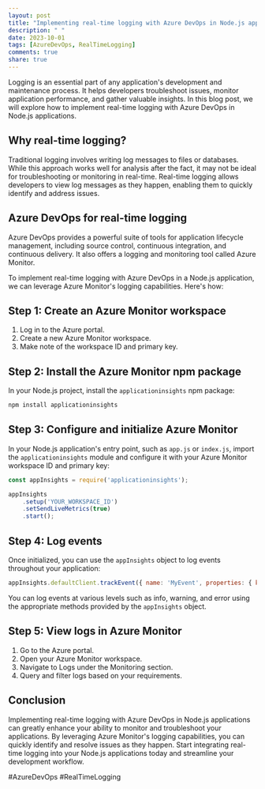 ```yaml
---
layout: post
title: "Implementing real-time logging with Azure DevOps in Node.js applications."
description: " "
date: 2023-10-01
tags: [AzureDevOps, RealTimeLogging]
comments: true
share: true
---
```


Logging is an essential part of any application's development and maintenance process. It helps developers troubleshoot issues, monitor application performance, and gather valuable insights. In this blog post, we will explore how to implement real-time logging with Azure DevOps in Node.js applications.

## Why real-time logging?

Traditional logging involves writing log messages to files or databases. While this approach works well for analysis after the fact, it may not be ideal for troubleshooting or monitoring in real-time. Real-time logging allows developers to view log messages as they happen, enabling them to quickly identify and address issues.

## Azure DevOps for real-time logging

Azure DevOps provides a powerful suite of tools for application lifecycle management, including source control, continuous integration, and continuous delivery. It also offers a logging and monitoring tool called Azure Monitor.

To implement real-time logging with Azure DevOps in a Node.js application, we can leverage Azure Monitor's logging capabilities. Here's how:

## Step 1: Create an Azure Monitor workspace

1. Log in to the Azure portal.
2. Create a new Azure Monitor workspace.
3. Make note of the workspace ID and primary key.

## Step 2: Install the Azure Monitor npm package

In your Node.js project, install the `applicationinsights` npm package:

```javascript
npm install applicationinsights
```

## Step 3: Configure and initialize Azure Monitor

In your Node.js application's entry point, such as `app.js` or `index.js`, import the `applicationinsights` module and configure it with your Azure Monitor workspace ID and primary key:

```javascript
const appInsights = require('applicationinsights');

appInsights
    .setup('YOUR_WORKSPACE_ID')
    .setSendLiveMetrics(true)
    .start();
```

## Step 4: Log events

Once initialized, you can use the `appInsights` object to log events throughout your application:

```javascript
appInsights.defaultClient.trackEvent({ name: 'MyEvent', properties: { key: 'value' } });
```

You can log events at various levels such as info, warning, and error using the appropriate methods provided by the `appInsights` object.

## Step 5: View logs in Azure Monitor

1. Go to the Azure portal.
2. Open your Azure Monitor workspace.
3. Navigate to Logs under the Monitoring section.
4. Query and filter logs based on your requirements.

## Conclusion

Implementing real-time logging with Azure DevOps in Node.js applications can greatly enhance your ability to monitor and troubleshoot your applications. By leveraging Azure Monitor's logging capabilities, you can quickly identify and resolve issues as they happen. Start integrating real-time logging into your Node.js applications today and streamline your development workflow.

\#AzureDevOps #RealTimeLogging